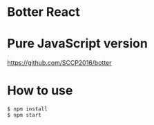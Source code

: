 # Botter React

# Pure JavaScript version

https://github.com/SCCP2016/botter


# How to use

```
$ npm install
$ npm start
```
